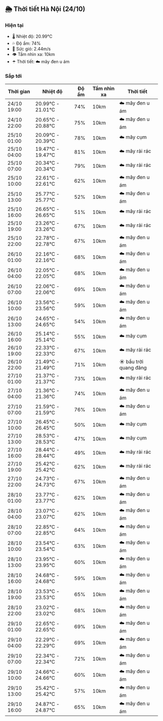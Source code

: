 ## 🌦️ Thời tiết Hà Nội (24/10)

### Hiện tại

- 🌡️ Nhiệt độ: 20.99℃
- 💦 Độ ẩm: 74%
- 💨 Sức gió: 2.44m/s
- 👁️ Tầm nhìn xa: 10km
- ☂️ Thời tiết: ☁️ mây đen u ám

### Sắp tới

| Thời gian | Nhiệt độ | Độ ẩm | Tầm nhìn xa | Thời tiết |
| --- | --- | --- | --- | --- |
| 24/10 19:00 | 20.99℃ - 21.01℃ | 74% | 10km | ☁️ mây đen u ám |
| 24/10 22:00 | 20.65℃ - 20.88℃ | 75% | 10km | ☁️ mây đen u ám |
| 25/10 01:00 | 20.09℃ - 20.39℃ | 78% | 10km | ☁️ mây cụm |
| 25/10 04:00 | 19.47℃ - 19.47℃ | 81% | 10km | ☁️ mây rải rác |
| 25/10 07:00 | 20.34℃ - 20.34℃ | 79% | 10km | ☁️ mây rải rác |
| 25/10 10:00 | 22.61℃ - 22.61℃ | 62% | 10km | ☁️ mây đen u ám |
| 25/10 13:00 | 25.77℃ - 25.77℃ | 52% | 10km | ☁️ mây đen u ám |
| 25/10 16:00 | 26.65℃ - 26.65℃ | 51% | 10km | ☁️ mây rải rác |
| 25/10 19:00 | 23.26℃ - 23.26℃ | 67% | 10km | ☁️ mây rải rác |
| 25/10 22:00 | 22.78℃ - 22.78℃ | 67% | 10km | ☁️ mây đen u ám |
| 26/10 01:00 | 22.16℃ - 22.16℃ | 68% | 10km | ☁️ mây đen u ám |
| 26/10 04:00 | 22.05℃ - 22.05℃ | 68% | 10km | ☁️ mây đen u ám |
| 26/10 07:00 | 22.06℃ - 22.06℃ | 69% | 10km | ☁️ mây đen u ám |
| 26/10 10:00 | 23.56℃ - 23.56℃ | 59% | 10km | ☁️ mây đen u ám |
| 26/10 13:00 | 24.65℃ - 24.65℃ | 54% | 10km | ☁️ mây đen u ám |
| 26/10 16:00 | 25.14℃ - 25.14℃ | 55% | 10km | ☁️ mây cụm |
| 26/10 19:00 | 22.33℃ - 22.33℃ | 67% | 10km | ☁️ mây rải rác |
| 26/10 22:00 | 21.49℃ - 21.49℃ | 71% | 10km | ☀️ bầu trời quang đãng |
| 27/10 01:00 | 21.37℃ - 21.37℃ | 73% | 10km | ☁️ mây rải rác |
| 27/10 04:00 | 21.36℃ - 21.36℃ | 74% | 10km | ☁️ mây đen u ám |
| 27/10 07:00 | 21.59℃ - 21.59℃ | 76% | 10km | ☁️ mây đen u ám |
| 27/10 10:00 | 26.45℃ - 26.45℃ | 50% | 10km | ☁️ mây cụm |
| 27/10 13:00 | 28.53℃ - 28.53℃ | 47% | 10km | ☁️ mây cụm |
| 27/10 16:00 | 28.44℃ - 28.44℃ | 49% | 10km | ☁️ mây rải rác |
| 27/10 19:00 | 25.42℃ - 25.42℃ | 62% | 10km | ☁️ mây rải rác |
| 27/10 22:00 | 24.73℃ - 24.73℃ | 67% | 10km | ☁️ mây đen u ám |
| 28/10 01:00 | 23.77℃ - 23.77℃ | 62% | 10km | ☁️ mây đen u ám |
| 28/10 04:00 | 23.07℃ - 23.07℃ | 62% | 10km | ☁️ mây đen u ám |
| 28/10 07:00 | 22.85℃ - 22.85℃ | 64% | 10km | ☁️ mây đen u ám |
| 28/10 10:00 | 23.54℃ - 23.54℃ | 63% | 10km | ☁️ mây đen u ám |
| 28/10 13:00 | 23.95℃ - 23.95℃ | 60% | 10km | ☁️ mây đen u ám |
| 28/10 16:00 | 24.68℃ - 24.68℃ | 59% | 10km | ☁️ mây đen u ám |
| 28/10 19:00 | 23.53℃ - 23.53℃ | 65% | 10km | ☁️ mây đen u ám |
| 28/10 22:00 | 23.02℃ - 23.02℃ | 68% | 10km | ☁️ mây đen u ám |
| 29/10 01:00 | 22.65℃ - 22.65℃ | 69% | 10km | ☁️ mây đen u ám |
| 29/10 04:00 | 22.29℃ - 22.29℃ | 69% | 10km | ☁️ mây đen u ám |
| 29/10 07:00 | 22.34℃ - 22.34℃ | 72% | 10km | ☁️ mây đen u ám |
| 29/10 10:00 | 24.66℃ - 24.66℃ | 60% | 10km | ☁️ mây đen u ám |
| 29/10 13:00 | 25.42℃ - 25.42℃ | 57% | 10km | ☁️ mây đen u ám |
| 29/10 16:00 | 24.87℃ - 24.87℃ | 65% | 10km | ☁️ mây đen u ám |
